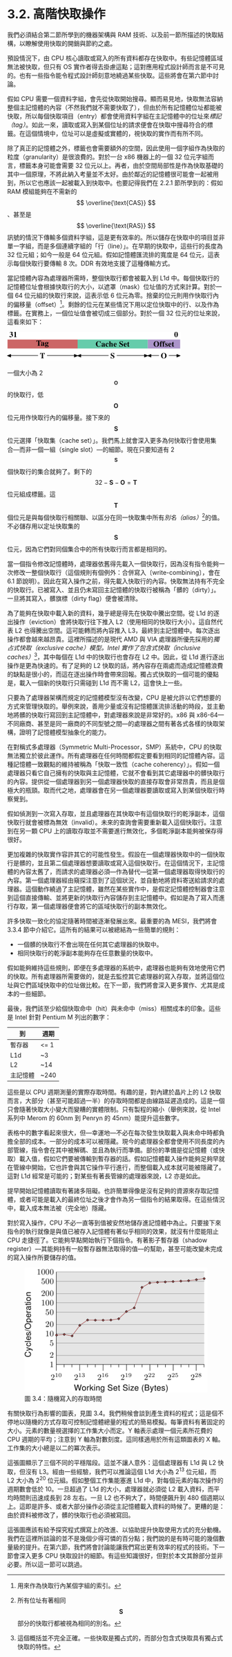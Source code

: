 # 3.2. 高階快取操作

我們必須結合第二節所學到的機器架構與 RAM 技術、以及前一節所描述的快取結構，以瞭解使用快取的開銷與節約之處。

預設情況下，由 CPU 核心讀取或寫入的所有資料都存在快取中。有些記憶體區域無法被快取，但只有 OS 實作者得去掛慮這點；這對應用程式設計師而言是不可見的。也有一些指令能令程式設計師刻意地繞過某些快取。這些將會在第六節中討論。

假如 CPU 需要一個資料字組，會先從快取開始搜尋。顯而易見地，快取無法容納整個主記憶體的內容（不然我們就不需要快取了），但由於所有記憶體位址都能被快取，所以每個快取項目（entry）都會使用資料字組在主記憶體中的位址來*標記（tag）*。如此一來，讀取或寫入到某個位址的請求便會在快取中搜尋符合的標籤。在這個情境中，位址可以是虛擬或實體的，視快取的實作而有所不同。

除了真正的記憶體之外，標籤也會需要額外的空間，因此使用一個字組作為快取的粒度（granularity）是很浪費的。對於一台 x86 機器上的一個 32 位元字組而言，標籤本身可能會需要 32 位元以上。再者，由於空間局部性是作為快取基礎的其中一個原理，不將此納入考量並不太好。由於鄰近的記憶體很可能會一起被用到，所以它也應該一起被載入到快取中。也要記得我們在 2.2.1 節所學到的：假如 RAM 模組能夠在不需新的 $$ \overline{\text{CAS}} $$、甚至是 $$ \overline{\text{RAS}} $$ 訊號的情況下傳輸多個資料字組，這是更有效率的。所以儲存在快取中的項目並非單一字組，而是多個連續字組的「行（line）」。在早期的快取中，這些行的長度為 32 位元組；如今一般是 64 位元組。假如記憶體匯流排的寬度是 64 位元，這表示每個快取行要傳輸 8 次。DDR 有效地支援了這種傳輸方式。

當記憶體內容為處理器所需時，整個快取行都會被載入到 L1d 中。每個快取行的記憶體位址會根據快取行的大小，以遮罩（mask）位址值的方式來計算。對於一個 64 位元組的快取行來說，這表示低 6 位元為零。捨棄的位元則用作快取行內的偏移量（offset）[^譯註]。剩餘的位元在某些情況下用以定位快取中的行、以及作為標籤。在實務上，一個位址值會被切成三個部分。對於一個 32 位元的位址來說，這看來如下：

![快取位址值示意圖](../assets/cache-address.png)

一個大小為 2<sup>$$ \mathbf{O} $$</sup> 的快取行，低 $$ \mathbf{O} $$ 位元用作快取行內的偏移量。接下來的 $$ \mathbf{S} $$ 位元選擇「快取集（cache set）」。我們馬上就會深入更多為何快取行會使用集合––而非一個一組（single slot）––的細節。現在只要知道有 2<sup>$$ \mathbf{S} $$</sup> 個快取行的集合就夠了。剩下的 $$ 32 - \mathbf{S} - \mathbf{O} = \mathbf{T} $$ 位元組成標籤。這 $$ \mathbf{T} $$ 個位元是與每個快取行相關聯、以區分在同一快取集中所有*別名（alias）*[^18]的值。不必儲存用以定址快取集的 $$ \mathbf{S} $$ 位元，因為它們對同個集合中的所有快取行而言都是相同的。

當一個指令修改記憶體時，處理器依舊得先載入一個快取行，因為沒有指令能夠一次修改一整個快取行（這個規則有個例外：合併寫入〔write-combining〕，會在 6.1 節說明）。因此在寫入操作之前，得先載入快取行的內容。快取無法持有不完全的快取行。已被寫入、並且仍未寫回主記憶體的快取行被稱為「髒的（dirty）」。一旦將其寫入，髒旗標（dirty flag）便會被清除。

為了能夠在快取中載入新的資料，幾乎總是得先在快取中騰出空間。從 L1d 的逐出操作（eviction）會將快取行往下推入 L2（使用相同的快取行大小）。這自然代表 L2 也得騰出空間。這可能轉而將內容推入 L3，最終到主記憶體中。每次逐出操作都會越來越昂貴。這裡所描述的是現代 AMD 與 VIA 處理器所優先採用的*獨占式快取（exclusive cache）*模型。Intel 實作了*包含式快取（inclusive caches）*[^19]，其中每個在 L1d 中的快取行也會存在 L2 中。因此，從 L1d 進行逐出操作是更為快速的。有了足夠的 L2 快取的話，將內容存在兩處而造成記憶體浪費的缺點是很小的，而這在逐出操作時會帶來回報。獨占式快取的一個可能的優點是，載入一個新的快取行只需碰到 L1d 而不需 L2，這會快上一些。

只要為了處理器架構而規定的記憶體模型沒有改變，CPU 是被允許以它們想要的方式來管理快取的。舉例來說，善用少量或沒有記憶體匯流排活動的時段，並主動地將髒的快取行寫回到主記憶體中，對處理器來說是非常好的。x86 與 x86-64––不同廠商、甚至是同一廠商的不同型號之間––的處理器之間有著各式各樣的快取架構，證明了記憶體模型抽象化的能力。

在對稱式多處理器（Symmetric Multi-Processor，SMP）系統中，CPU 的快取無法獨立於彼此運作。所有處理器在任何時間都假定要看到相同的記憶體內容。這種記憶體一致觀點的維持被稱為「快取一致性（cache coherency）」。假如一個處理器只看它自己擁有的快取與主記憶體，它就不會看到其它處理器中的髒快取行的內容。提供從一個處理器到另一個處理器快取的直接存取會非常昂貴，而且是個極大的瓶頸。取而代之地，處理器會在另一個處理器要讀取或寫入到某個快取行時察覺到。

假如偵測到一次寫入存取，並且處理器在其快取中有這個快取行的乾淨副本，這個快取行就會被標為無效（invalid）。未來的查詢會需要重新載入這個快取行。注意到在另一顆 CPU 上的讀取存取並不需要進行無效化，多個乾淨副本能夠被保存得很好。

更加複雜的快取實作容許其它的可能性發生。假設在一個處理器快取中的一個快取行是髒的，並且第二個處理器想要讀取或寫入這個快取行。在這個情況下，主記憶體的內容太舊了，而請求的處理器必須––作為替代––從第一個處理器取得快取行的內容。第一個處理器經由窺探注意到了這個狀況，並自動地將資料寄送給請求的處理器。這個動作繞過了主記憶體，雖然在某些實作中，是假定記憶體控制器會注意到這個直接傳輸、並將更新的快取行內容儲存到主記憶體中。假如是為了寫入而進行存取，第一個處理器便會將它的區域快取行的副本無效化。

許多快取一致化的協定隨著時間被逐漸發展出來。最重要的為 MESI，我們將會 3.3.4 節中介紹它。這所有的結果可以被總結為一些簡單的規則：

* 一個髒的快取行不會出現在任何其它處理器的快取中。
* 相同快取行的乾淨副本能夠存在任意數量的快取中。

假如能夠維持這些規則，即便在多處理器的系統中，處理器也能夠有效地使用它們的快取。所有處理器所需要做的，就是去監控其它處理器的寫入存取，並將這個位址與它們區域快取中的位址做比較。在下一節，我們將會深入更多實作、尤其是成本的一些細節。

最後，我們該至少給個快取命中（hit）與未命中（miss）相關成本的印象。這些是 Intel 針對 Pentium M 列出的數字：

到 | 週期
--- | ---
暫存器 | <= 1
L1d | ~3
L2 | ~14
主記憶體 | ~240

這些是以 CPU 週期測量的實際存取時間。有趣的是，對內建於晶片上的 L2 快取而言，大部分（甚至可能超過一半）的存取時間都是由線路延遲造成的。這是一個只會隨著快取大小變大而變糟的實體限制。只有製程的縮小（舉例來說，從 Intel 系列中 Merom 的 60nm 到 Penryn 的 45nm）能提升這些數字。

表格中的數字看起來很大，但––幸運地––不必在每次發生快取載入與未命中時都負擔全部的成本。一部分的成本可以被隱藏。現今的處理器全都會使用不同長度的內部管線，指令會在其中被解碼、並且為執行而準備。部份的準備是從記憶體（或快取）載入值，假如它們要被傳輸到暫存器的話。假如記憶體載入操作能夠足夠早就在管線中開始，它也許會與其它操作平行進行，而整個載入成本就可能被隱藏了。這對 L1d 經常是可能的；對某些有著長管線的處理器來說，L2 亦是如此。

提早開始記憶體讀取有著諸多阻礙。也許簡單得像是沒有足夠的資源來存取記憶體，或者可能是載入的最終位址之後才會作為另一個指令的結果取得。在這些情況中，載入成本無法被（完全地）隱藏。

對於寫入操作，CPU 不必一直等到值被安然地儲存進記憶體中為止。只要接下來指令的執行就像是與值已被存入記憶體有著似乎相同的效果，就沒有什麼能阻止 CPU 走捷徑了。它能夠早點開始執行下個指令。有著影子暫存器（shadow register）––其能夠持有一般暫存器無法取得的值––的幫助，甚至可能改變未完成的寫入操作所要儲存的值。

<figure>
  <img src="../assets/figure-3.4.png" alt="圖 3.4：隨機寫入的存取時間">
  <figcaption>圖 3.4：隨機寫入的存取時間</figcaption>
</figure>

有關快取行為影響的圖表，見圖 3.4。我們稍候會談到產生資料的程式；這是個不停地以隨機的方式存取可控制記憶體總量的程式的簡易模擬。每筆資料有著固定的大小。元素的數量視選擇的工作集大小而定。Y 軸表示處理一個元素所花費的 CPU 週期的平均；注意到 Y 軸為對數刻度。這同樣適用於所有這類圖表的 X 軸。工作集的大小總是以二的冪次表示。

這張圖顯示了三個不同的平穩階段。這並不讓人意外：這個處理器有 L1d 與 L2 快取，但沒有 L3。經由一些經驗，我們可以推論這個 L1d 大小為 2<sup>13</sup> 位元組，而 L2 大小為 2<sup>20</sup> 位元組。假如整個工作集能塞進 L1d 中，對每個元素的每次操作的週期數會低於 10。一旦超過了 L1d 的大小，處理器就必須從 L2 載入資料，而平均時間則迅速成長到 28 左右。一旦 L2 也不夠大了，時間便飆升到 480 個週期以上。這即是許多、或者大部分操作必須從主記憶體載入資料的時候了。更糟的是：由於資料被修改了，髒的快取行也必須被寫回。

這張圖應該有給予探究程式撰寫上的改進、以協助提升快取使用方式的充分動機。我們在這裡所談論的並不是幾個少得可憐的百分點；我們說的是有時可能的幾個數量級的提升。在第六節，我們將會討論能讓我們寫出更有效率的程式的技術。下一節會深入更多 CPU 快取設計的細節。有這些知識很好，但對於本文其餘部分並非必要。所以這一節可以跳過。

[^譯註]: 用來作為快取行內某個字組的索引。

[^18]: 所有位址有著相同 $$ \mathbf{S} $$ 部分的快取行都被視為相同的別名。

[^19]: 這個概括並不完全正確。一些快取是獨占式的，而部分包含式快取具有獨占式快取的特性。

